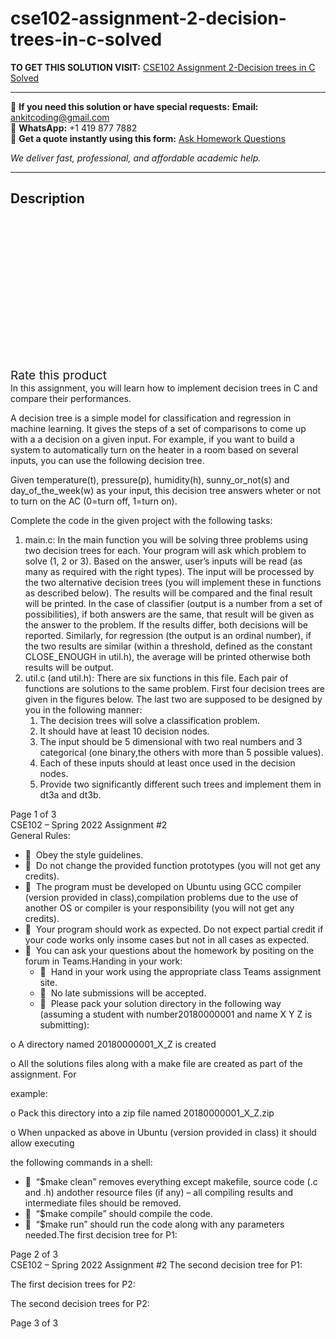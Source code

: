 # cse102-assignment-2-decision-trees-in-c-solved
**TO GET THIS SOLUTION VISIT:** [CSE102 Assignment 2-Decision trees in C Solved](https://www.ankitcodinghub.com/product/cse102-assignment-2-solved-2/)


---

📩 **If you need this solution or have special requests:** **Email:** ankitcoding@gmail.com  
📱 **WhatsApp:** +1 419 877 7882  
📄 **Get a quote instantly using this form:** [Ask Homework Questions](https://www.ankitcodinghub.com/services/ask-homework-questions/)

*We deliver fast, professional, and affordable academic help.*

---

<h2>Description</h2>



<div class="kk-star-ratings kksr-auto kksr-align-center kksr-valign-top" data-payload="{&quot;align&quot;:&quot;center&quot;,&quot;id&quot;:&quot;101980&quot;,&quot;slug&quot;:&quot;default&quot;,&quot;valign&quot;:&quot;top&quot;,&quot;ignore&quot;:&quot;&quot;,&quot;reference&quot;:&quot;auto&quot;,&quot;class&quot;:&quot;&quot;,&quot;count&quot;:&quot;0&quot;,&quot;legendonly&quot;:&quot;&quot;,&quot;readonly&quot;:&quot;&quot;,&quot;score&quot;:&quot;0&quot;,&quot;starsonly&quot;:&quot;&quot;,&quot;best&quot;:&quot;5&quot;,&quot;gap&quot;:&quot;4&quot;,&quot;greet&quot;:&quot;Rate this product&quot;,&quot;legend&quot;:&quot;0\/5 - (0 votes)&quot;,&quot;size&quot;:&quot;24&quot;,&quot;title&quot;:&quot;CSE102 Assignment 2-Decision trees in C Solved&quot;,&quot;width&quot;:&quot;0&quot;,&quot;_legend&quot;:&quot;{score}\/{best} - ({count} {votes})&quot;,&quot;font_factor&quot;:&quot;1.25&quot;}">

<div class="kksr-stars">

<div class="kksr-stars-inactive">
            <div class="kksr-star" data-star="1" style="padding-right: 4px">


<div class="kksr-icon" style="width: 24px; height: 24px;"></div>
        </div>
            <div class="kksr-star" data-star="2" style="padding-right: 4px">


<div class="kksr-icon" style="width: 24px; height: 24px;"></div>
        </div>
            <div class="kksr-star" data-star="3" style="padding-right: 4px">


<div class="kksr-icon" style="width: 24px; height: 24px;"></div>
        </div>
            <div class="kksr-star" data-star="4" style="padding-right: 4px">


<div class="kksr-icon" style="width: 24px; height: 24px;"></div>
        </div>
            <div class="kksr-star" data-star="5" style="padding-right: 4px">


<div class="kksr-icon" style="width: 24px; height: 24px;"></div>
        </div>
    </div>

<div class="kksr-stars-active" style="width: 0px;">
            <div class="kksr-star" style="padding-right: 4px">


<div class="kksr-icon" style="width: 24px; height: 24px;"></div>
        </div>
            <div class="kksr-star" style="padding-right: 4px">


<div class="kksr-icon" style="width: 24px; height: 24px;"></div>
        </div>
            <div class="kksr-star" style="padding-right: 4px">


<div class="kksr-icon" style="width: 24px; height: 24px;"></div>
        </div>
            <div class="kksr-star" style="padding-right: 4px">


<div class="kksr-icon" style="width: 24px; height: 24px;"></div>
        </div>
            <div class="kksr-star" style="padding-right: 4px">


<div class="kksr-icon" style="width: 24px; height: 24px;"></div>
        </div>
    </div>
</div>


<div class="kksr-legend" style="font-size: 19.2px;">
            <span class="kksr-muted">Rate this product</span>
    </div>
    </div>
<div class="page" title="Page 1">
<div class="layoutArea">
<div class="column">
In this assignment, you will learn how to implement decision trees in C and compare their performances.

A decision tree is a simple model for classification and regression in machine learning. It gives the steps of a set of comparisons to come up with a a decision on a given input. For example, if you want to build a system to automatically turn on the heater in a room based on several inputs, you can use the following decision tree.

Given temperature(t), pressure(p), humidity(h), sunny_or_not(s) and day_of_the_week(w) as your input, this decision tree answers wheter or not to turn on the AC (0=turn off, 1=turn on).

Complete the code in the given project with the following tasks:

<ol>
<li>main.c: In the main function you will be solving three problems using two decision trees for each. Your program will ask which problem to solve (1, 2 or 3). Based on the answer, user’s inputs will be read (as many as required with the right types). The input will be processed by the two alternative decision trees (you will implement these in functions as described below). The results will be compared and the final result will be printed. In the case of classifier (output is a number from a set of possibilities), if both answers are the same, that result will be given as the answer to the problem. If the results differ, both decisions will be reported. Similarly, for regression (the output is an ordinal number), if the two results are similar (within a threshold, defined as the constant CLOSE_ENOUGH in util.h), the average will be printed otherwise both results will be output.</li>
<li>util.c (and util.h): There are six functions in this file. Each pair of functions are solutions to the same problem. First four decision trees are given in the figures below. The last two are supposed to be designed by you in the following manner:
<ol>
<li>The decision trees will solve a classification problem.</li>
<li>It should have at least 10 decision nodes.</li>
<li>The input should be 5 dimensional with two real numbers and 3 categorical (one binary,the others with more than 5 possible values).</li>
<li>Each of these inputs should at least once used in the decision nodes.</li>
<li>Provide two significantly different such trees and implement them in dt3a and dt3b.</li>
</ol>
</li>
</ol>
</div>
</div>
<div class="layoutArea">
<div class="column">
Page 1 of 3

</div>
</div>
</div>
<div class="page" title="Page 2">
<div class="layoutArea">
<div class="column">
CSE102 – Spring 2022 Assignment #2

</div>
</div>
<div class="layoutArea">
<div class="column">
General Rules:

<ul>
<li> &nbsp;Obey the style guidelines.</li>
<li> &nbsp;Do not change the provided function prototypes (you will not get any credits).</li>
<li> &nbsp;The program must be developed on Ubuntu using GCC compiler (version provided in class),compilation problems due to the use of another OS or compiler is your responsibility (you will
not get any credits).
</li>
<li> &nbsp;Your program should work as expected. Do not expect partial credit if your code works only insome cases but not in all cases as expected.</li>
<li> &nbsp;You can ask your questions about the homework by positing on the forum in Teams.Handing in your work:
<ul>
<li> &nbsp;Hand in your work using the appropriate class Teams assignment site.</li>
<li> &nbsp;No late submissions will be accepted.</li>
<li> &nbsp;Please pack your solution directory in the following way (assuming a student with number20180000001 and name X Y Z is submitting):</li>
</ul>
</li>
</ul>
o A directory named 20180000001_X_Z is created

o All the solutions files along with a make file are created as part of the assignment. For

example:

o Pack this directory into a zip file named 20180000001_X_Z.zip

o When unpacked as above in Ubuntu (version provided in class) it should allow executing

the following commands in a shell:

<ul>
<li> &nbsp;“$make clean” removes everything except makefile, source code (.c and .h) andother resource files (if any) – all compiling results and intermediate files should
be removed.
</li>
<li> &nbsp;“$make compile” should compile the code.</li>
<li> &nbsp;“$make run” should run the code along with any parameters needed.The first decision tree for P1:</li>
</ul>
</div>
</div>
<div class="layoutArea">
<div class="column">
Page 2 of 3

</div>
</div>
</div>
<div class="page" title="Page 3">
<div class="layoutArea">
<div class="column">
CSE102 – Spring 2022 Assignment #2 The second decision tree for P1:

The first decision trees for P2:

The second decision trees for P2:

</div>
</div>
<div class="layoutArea">
<div class="column">
Page 3 of 3

</div>
</div>
</div>
